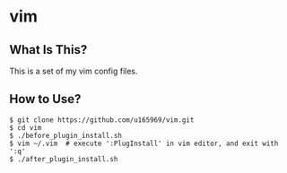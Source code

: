 # vim 
## What Is This?
This is a set of my vim config files.
## How to Use?
```
$ git clone https://github.com/u165969/vim.git
$ cd vim
$ ./before_plugin_install.sh
$ vim ~/.vim  # execute ':PlugInstall' in vim editor, and exit with ':q'
$ ./after_plugin_install.sh
```
